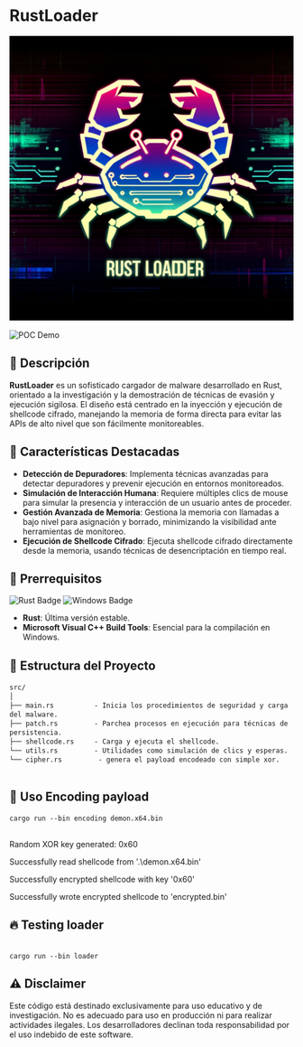 # RustLoader

<p align="center">
  <img src="assets/rustloader.jpg">

</p>

![POC Demo](assets/poc.gif)
## 📜 Descripción
**RustLoader** es un sofisticado cargador de malware desarrollado en Rust, orientado a la investigación y la demostración de técnicas de evasión y ejecución sigilosa. El diseño está centrado en la inyección y ejecución de shellcode cifrado, manejando la memoria de forma directa para evitar las APIs de alto nivel que son fácilmente monitoreables.

## 🌟 Características Destacadas
- **Detección de Depuradores**: Implementa técnicas avanzadas para detectar depuradores y prevenir ejecución en entornos monitoreados.
- **Simulación de Interacción Humana**: Requiere múltiples clics de mouse para simular la presencia y interacción de un usuario antes de proceder.
- **Gestión Avanzada de Memoria**: Gestiona la memoria con llamadas a bajo nivel para asignación y borrado, minimizando la visibilidad ante herramientas de monitoreo.
- **Ejecución de Shellcode Cifrado**: Ejecuta shellcode cifrado directamente desde la memoria, usando técnicas de desencriptación en tiempo real.

## 🔧 Prerrequisitos
![Rust Badge](https://img.shields.io/badge/rust-stable-brightgreen.svg)
![Windows Badge](https://img.shields.io/badge/windows-10-blue.svg)

- **Rust**: Última versión estable.
- **Microsoft Visual C++ Build Tools**: Esencial para la compilación en Windows.

## 📂 Estructura del Proyecto
```plaintext
src/
│
├── main.rs          - Inicia los procedimientos de seguridad y carga del malware.
├── patch.rs         - Parchea procesos en ejecución para técnicas de persistencia.
├── shellcode.rs     - Carga y ejecuta el shellcode.
└── utils.rs         - Utilidades como simulación de clics y esperas.
└── cipher.rs         - genera el payload encodeado con simple xor.
    
```

## 🚀 Uso Encoding payload
```plaintext
cargo run --bin encoding demon.x64.bin


```
Random XOR key generated: 0x60

Successfully read shellcode from '.\demon.x64.bin'

Successfully encrypted shellcode with key '0x60'

Successfully wrote encrypted shellcode to 'encrypted.bin'

## 🔥 Testing loader
```plaintext

cargo run --bin loader 

```



## ⚠️ Disclaimer

Este código está destinado exclusivamente para uso educativo y de investigación. No es adecuado para uso en producción ni para realizar actividades ilegales. Los desarrolladores declinan toda responsabilidad por el uso indebido de este software.




